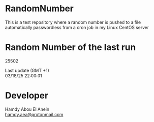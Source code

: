 # RandomNumber    
This is a test repository where a random number is pushed to a file automatically passwordless from a cron job in my Linux CentOS server    
# Random Number of the last run   
25502
      
Last update (GMT +1)    
03/18/25 22:00:01
# Developer    
Hamdy Abou El Anein   
hamdy.aea@protonmail.com
